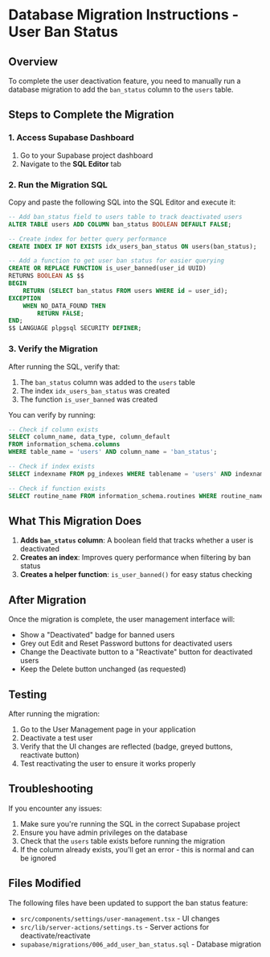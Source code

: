 # Database Migration Instructions - User Ban Status

## Overview
To complete the user deactivation feature, you need to manually run a database migration to add the `ban_status` column to the `users` table.

## Steps to Complete the Migration

### 1. Access Supabase Dashboard
1. Go to your Supabase project dashboard
2. Navigate to the **SQL Editor** tab

### 2. Run the Migration SQL
Copy and paste the following SQL into the SQL Editor and execute it:

```sql
-- Add ban_status field to users table to track deactivated users
ALTER TABLE users ADD COLUMN ban_status BOOLEAN DEFAULT FALSE;

-- Create index for better query performance
CREATE INDEX IF NOT EXISTS idx_users_ban_status ON users(ban_status);

-- Add a function to get user ban status for easier querying
CREATE OR REPLACE FUNCTION is_user_banned(user_id UUID)
RETURNS BOOLEAN AS $$
BEGIN
    RETURN (SELECT ban_status FROM users WHERE id = user_id);
EXCEPTION
    WHEN NO_DATA_FOUND THEN
        RETURN FALSE;
END;
$$ LANGUAGE plpgsql SECURITY DEFINER;
```

### 3. Verify the Migration
After running the SQL, verify that:
1. The `ban_status` column was added to the `users` table
2. The index `idx_users_ban_status` was created
3. The function `is_user_banned` was created

You can verify by running:
```sql
-- Check if column exists
SELECT column_name, data_type, column_default 
FROM information_schema.columns 
WHERE table_name = 'users' AND column_name = 'ban_status';

-- Check if index exists
SELECT indexname FROM pg_indexes WHERE tablename = 'users' AND indexname = 'idx_users_ban_status';

-- Check if function exists
SELECT routine_name FROM information_schema.routines WHERE routine_name = 'is_user_banned';
```

## What This Migration Does

1. **Adds `ban_status` column**: A boolean field that tracks whether a user is deactivated
2. **Creates an index**: Improves query performance when filtering by ban status
3. **Creates a helper function**: `is_user_banned()` for easy status checking

## After Migration

Once the migration is complete, the user management interface will:
- Show a "Deactivated" badge for banned users
- Grey out Edit and Reset Password buttons for deactivated users
- Change the Deactivate button to a "Reactivate" button for deactivated users
- Keep the Delete button unchanged (as requested)

## Testing

After running the migration:
1. Go to the User Management page in your application
2. Deactivate a test user
3. Verify that the UI changes are reflected (badge, greyed buttons, reactivate button)
4. Test reactivating the user to ensure it works properly

## Troubleshooting

If you encounter any issues:
1. Make sure you're running the SQL in the correct Supabase project
2. Ensure you have admin privileges on the database
3. Check that the `users` table exists before running the migration
4. If the column already exists, you'll get an error - this is normal and can be ignored

## Files Modified

The following files have been updated to support the ban status feature:
- `src/components/settings/user-management.tsx` - UI changes
- `src/lib/server-actions/settings.ts` - Server actions for deactivate/reactivate
- `supabase/migrations/006_add_user_ban_status.sql` - Database migration
